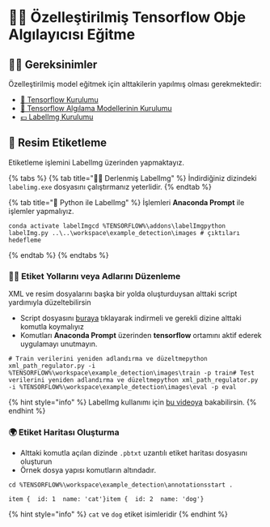# 👨‍🏫 Özelleştirilmiş Tensorflow Obje Algılayıcısı Eğitme

## 👮‍♂️ Gereksinimler

Özelleştirilmiş model eğitmek için alttakilerin yapılmış olması gerekmektedir:

* [🚧 Tensorflow Kurulumu](https://github.com/yedhrab/YTensorflowObjectDetectionAPI/tree/04161e22f1d43c9b9f6056870a6361cc3791ae9a/yazilarim/tensorflow-object-detection-api-ile-obje-bulma.md#tensorflow-kurulumu)
* [🚧 Tensorflow Algılama Modellerinin Kurulumu](https://github.com/yedhrab/YTensorflowObjectDetectionAPI/tree/04161e22f1d43c9b9f6056870a6361cc3791ae9a/yazilarim/tensorflow-object-detection-api-ile-obje-bulma.md#tensorflow-algilama-modellerinin-kurulumu)
* [💷 LabelImg Kurulumu](https://github.com/yedhrab/YTensorflowObjectDetectionAPI/tree/04161e22f1d43c9b9f6056870a6361cc3791ae9a/yazilarim/tensorflow-object-detection-api-ile-obje-bulma.md#labelimg-kurulumu)

## 🎴 Resim Etiketleme

Etiketleme işlemini LabelImg üzerinden yapmaktayız.

{% tabs %}
{% tab title="👨‍💻 Derlenmiş LabelImg" %}
İndirdiğiniz dizindeki `labelimg.exe` dosyasını çalıştırmanız yeterlidir.
{% endtab %}

{% tab title="🐍 Python ile LabelImg" %}
İşlemleri **Anaconda Prompt** ile işlemler yapmalıyız.

```text
conda activate labelImgcd %TENSORFLOW%\addons\labelImgpython labelImg.py ..\..\workspace\example_detection\images # çıktıları hedefleme
```
{% endtab %}
{% endtabs %}

### 👨‍🔧 Etiket Yollarını veya Adlarını Düzenleme

XML ve resim dosyalarını başka bir yolda oluşturduysan alttaki script yardımıyla düzeltebilirsin

* Script dosyasını [buraya](https://github.com/yedhrab/YArtificalIntelligent/tree/f5ce601da28961f26a48e137783188839c9f5600/3%20-%20Tensorflow/resources/xml_path_regulator.py) tıklayarak indirmeli ve gerekli dizine alttaki komutla koymalıyız
* Komutları **Anaconda Prompt** üzerinden **tensorflow** ortamını aktif ederek uygulamayı unutmayın.

```text
# Train verilerini yeniden adlandırma ve düzeltmepython xml_path_regulator.py -i %TENSORFLOW%\workspace\example_detection\images\train -p train​# Test verilerini yeniden adlandırma ve düzeltmepython xml_path_regulator.py -i %TENSORFLOW%\workspace\example_detection\images\eval -p eval
```

{% hint style="info" %}
LabelImg kullanımı için [bu videoya](https://www.youtube.com/watch?v=K_mFnvzyLvc&feature=youtu.be&t=9m13s) bakabilirsin.
{% endhint %}

### 🌍 Etiket Haritası Oluşturma

* Alttaki komutla açılan dizinde `.pbtxt` uzantılı etiket haritası dosyasını oluşturun
* Örnek dosya yapısı komutların altındadır.

```text
cd %TENSORFLOW%\workspace\example_detection\annotationsstart .
```

```text
item {  id: 1  name: 'cat'}item {  id: 2  name: 'dog'}
```

{% hint style="info" %}
`cat` ve `dog` etiket isimleridir
{% endhint %}

